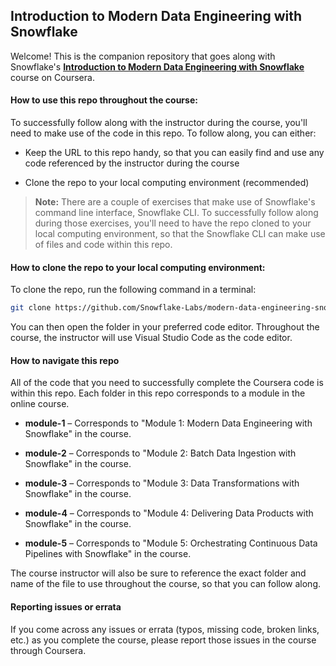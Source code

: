 ## Introduction to Modern Data Engineering with Snowflake

Welcome! This is the companion repository that goes along with Snowflake's **[Introduction to Modern Data Engineering with Snowflake](https://www.coursera.org/learn/data-engineering-snowflake/)** course on Coursera.

#### How to use this repo throughout the course:

To successfully follow along with the instructor during the course, you'll need to make use of the code in this repo. To follow along, you can either:

* Keep the URL to this repo handy, so that you can easily find and use any code referenced by the instructor during the course

* Clone the repo to your local computing environment (recommended)

> **Note:** There are a couple of exercises that make use of Snowflake's command line interface, Snowflake CLI. To successfully follow along during those exercises, you'll need to have the repo cloned to your local computing environment, so that the Snowflake CLI can make use of files and code within this repo.

#### How to clone the repo to your local computing environment:

To clone the repo, run the following command in a terminal:

```bash
git clone https://github.com/Snowflake-Labs/modern-data-engineering-snowflake.git
```

You can then open the folder in your preferred code editor. Throughout the course, the instructor will use Visual Studio Code as the code editor.

#### How to navigate this repo

All of the code that you need to successfully complete the Coursera code is within this repo. Each folder in this repo corresponds to a module in the online course.

* **module-1** – Corresponds to "Module 1: Modern Data Engineering with Snowflake" in the course.

* **module-2** – Corresponds to "Module 2: Batch Data Ingestion with Snowflake" in the course.

* **module-3** – Corresponds to "Module 3: Data Transformations with Snowflake" in the course.

* **module-4** – Corresponds to "Module 4: Delivering Data Products with Snowflake" in the course.

* **module-5** – Corresponds to "Module 5: Orchestrating Continuous Data Pipelines with Snowflake" in the course.

The course instructor will also be sure to reference the exact folder and name of the file to use throughout the course, so that you can follow along.

#### Reporting issues or errata

If you come across any issues or errata (typos, missing code, broken links, etc.) as you complete the course, please report those issues in the course through Coursera.